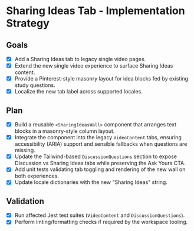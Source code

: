 # Sharing Ideas Tab - Implementation Strategy

## Goals

- [x] Add a Sharing Ideas tab to legacy single video pages.
- [x] Extend the new single video experience to surface Sharing Ideas content.
- [x] Provide a Pinterest-style masonry layout for idea blocks fed by existing study questions.
- [x] Localize the new tab label across supported locales.

## Plan

- [x] Build a reusable `<SharingIdeasWall>` component that arranges text blocks in a masonry-style column layout.
- [x] Integrate the component into the legacy `VideoContent` tabs, ensuring accessibility (ARIA) support and sensible fallbacks when questions are missing.
- [x] Update the Tailwind-based `DiscussionQuestions` section to expose Discussion vs Sharing Ideas tabs while preserving the Ask Yours CTA.
- [x] Add unit tests validating tab toggling and rendering of the new wall on both experiences.
- [x] Update locale dictionaries with the new "Sharing Ideas" string.

## Validation

- [x] Run affected Jest test suites (`VideoContent` and `DiscussionQuestions`).
- [x] Perform linting/formatting checks if required by the workspace tooling.
